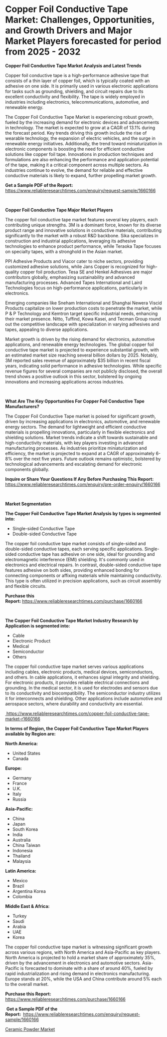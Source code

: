 <p><h1>Copper Foil Conductive Tape Market: Challenges, Opportunities, and Growth Drivers and Major Market Players forecasted for period from 2025 - 2032</h1></p><p><strong>Copper Foil Conductive Tape Market Analysis and Latest Trends</strong></p>
<p><p>Copper foil conductive tape is a high-performance adhesive tape that consists of a thin layer of copper foil, which is typically coated with an adhesive on one side. It is primarily used in various electronic applications for tasks such as grounding, shielding, and circuit repairs due to its excellent conductivity and flexibility. The tape is widely employed in industries including electronics, telecommunications, automotive, and renewable energy.</p><p>The Copper Foil Conductive Tape Market is experiencing robust growth, fueled by the increasing demand for electronic devices and advancements in technology. The market is expected to grow at a CAGR of 13.1% during the forecast period. Key trends driving this growth include the rise of wearable technology, the expansion of electric vehicles, and the surge in renewable energy initiatives. Additionally, the trend toward miniaturization in electronic components is boosting the need for efficient conductive solutions like copper foil tape. Innovations in production techniques and formulations are also enhancing the performance and application potential of the tape, making it a critical component across multiple sectors. As industries continue to evolve, the demand for reliable and effective conductive materials is likely to expand, further propelling market growth.</p></p>
<p><strong>Get a Sample PDF of the Report:&nbsp;</strong> <a href="https://www.reliableresearchtimes.com/enquiry/request-sample/1660166?utm_campaign=2714&utm_medium=2&utm_source=Github&utm_content=ia&utm_term=01042025&utm_id=copper-foil-conductive-tape">https://www.reliableresearchtimes.com/enquiry/request-sample/1660166</a></p>
<p>&nbsp;</p>
<p><strong>Copper Foil Conductive Tape Major Market Players</strong></p>
<p><p>The copper foil conductive tape market features several key players, each contributing unique strengths. 3M is a dominant force, known for its diverse product range and innovative solutions in conductive materials, contributing significantly to the market with a robust R&D backbone. Sika specializes in construction and industrial applications, leveraging its adhesive technologies to enhance product performance, while Teraoka Tape focuses on specialty tapes, with a stronghold in the Asian market.</p><p>PPI Adhesive Products and Viacor cater to niche sectors, providing customized adhesive solutions, while Jans Copper is recognized for high-quality copper foil production. Tesa SE and Henkel Adhesives are major contributors globally, emphasizing sustainability and advanced manufacturing processes. Advanced Tapes International and Laird Technologies focus on high-performance applications, particularly in electronics.</p><p>Emerging companies like Sneham International and Shanghai Newera Viscid Products capitalize on lower production costs to penetrate the market, while P & P Technology and Kemtron target specific industrial needs, enhancing their market presence. Nitto, Tuffind, Kowa Kasei, and Tecman Group round out the competitive landscape with specialization in varying adhesives and tapes, appealing to diverse applications.</p><p>Market growth is driven by the rising demand for electronics, automotive applications, and renewable energy technologies. The global copper foil conductive tape market is projected to experience substantial growth, with an estimated market size reaching several billion dollars by 2025. Notably, 3M reported sales revenue of approximately $35 billion in recent fiscal years, indicating solid performance in adhesive technologies. While specific revenue figures for several companies are not publicly disclosed, the overall trend shows a positive outlook in this sector, bolstered by ongoing innovations and increasing applications across industries.</p></p>
<p>&nbsp;</p>
<p><strong>What Are The Key Opportunities For Copper Foil Conductive Tape Manufacturers?</strong></p>
<p><p>The Copper Foil Conductive Tape market is poised for significant growth, driven by increasing applications in electronics, automotive, and renewable energy sectors. The demand for lightweight and efficient conductive materials is propelling innovations, particularly in flexible electronics and shielding solutions. Market trends indicate a shift towards sustainable and high-conductivity materials, with key players investing in advanced manufacturing processes. As industries prioritize miniaturization and efficiency, the market is projected to expand at a CAGR of approximately 6-8% over the next five years. Future outlook remains optimistic, bolstered by technological advancements and escalating demand for electronic components globally.</p></p>
<p><strong>Inquire or Share Your Questions If Any Before Purchasing This Report:</strong> <a href="https://www.reliableresearchtimes.com/enquiry/pre-order-enquiry/1660166?utm_campaign=2714&utm_medium=2&utm_source=Github&utm_content=ia&utm_term=01042025&utm_id=copper-foil-conductive-tape">https://www.reliableresearchtimes.com/enquiry/pre-order-enquiry/1660166</a></p>
<p>&nbsp;</p>
<p><strong>Market Segmentation</strong></p>
<p><strong>The Copper Foil Conductive Tape Market Analysis by types is segmented into:</strong></p>
<p><ul><li>Single-sided Conductive Tape</li><li>Double-sided Conductive Tape</li></ul></p>
<p><p>The copper foil conductive tape market consists of single-sided and double-sided conductive tapes, each serving specific applications. Single-sided conductive tape has adhesive on one side, ideal for grounding and electromagnetic interference (EMI) shielding. It's commonly used in electronics and electrical repairs. In contrast, double-sided conductive tape features adhesive on both sides, providing enhanced bonding for connecting components or affixing materials while maintaining conductivity. This type is often utilized in precision applications, such as circuit assembly and flexible circuits.</p></p>
<p><strong>Purchase this Report:&nbsp;</strong><a href="https://www.reliableresearchtimes.com/purchase/1660166?utm_campaign=2714&utm_medium=2&utm_source=Github&utm_content=ia&utm_term=01042025&utm_id=copper-foil-conductive-tape">https://www.reliableresearchtimes.com/purchase/1660166</a></p>
<p>&nbsp;</p>
<p><strong>The Copper Foil Conductive Tape Market Industry Research by Application is segmented into:</strong></p>
<p><ul><li>Cable</li><li>Electronic Product</li><li>Medical</li><li>Semiconductor</li><li>Others</li></ul></p>
<p><p>The copper foil conductive tape market serves various applications including cables, electronic products, medical devices, semiconductors, and others. In cable applications, it enhances signal integrity and shielding. For electronic products, it provides reliable electrical connections and grounding. In the medical sector, it is used for electrodes and sensors due to its conductivity and biocompatibility. The semiconductor industry utilizes it for interconnects and shielding. Other applications include automotive and aerospace sectors, where durability and conductivity are essential.</p></p>
<p><a href="https://www.reliableresearchtimes.com/copper-foil-conductive-tape-market-r1660166?utm_campaign=2714&utm_medium=2&utm_source=Github&utm_content=ia&utm_term=01042025&utm_id=copper-foil-conductive-tape">&nbsp;https://www.reliableresearchtimes.com/copper-foil-conductive-tape-market-r1660166</a></p>
<p><strong>In terms of Region, the Copper Foil Conductive Tape Market Players available by Region are:</strong></p>
<p>
    <p> <strong> North America: </strong>
        <ul>
            <li>United States</li>
            <li>Canada</li>
        </ul>
        </p> 
    <p> <strong> Europe: </strong>
        <ul>
            <li>Germany</li>
            <li>France</li>
            <li>U.K.</li>
            <li>Italy</li>
            <li>Russia</li>
        </ul>
        </p> 
    <p> <strong> Asia-Pacific: </strong>
        <ul>
            <li>China</li>
            <li>Japan</li>
            <li>South Korea</li>
            <li>India</li>
            <li>Australia</li>
            <li>China Taiwan</li>
            <li>Indonesia</li>
            <li>Thailand</li>
            <li>Malaysia</li>
        </ul>
        </p> 
    <p> <strong> Latin America: </strong>
        <ul>
            <li>Mexico</li>
            <li>Brazil</li>
            <li>Argentina Korea</li>
            <li>Colombia</li>
        </ul>
        </p> 
    <p> <strong> Middle East & Africa: </strong>
        <ul>
            <li>Turkey</li>
            <li>Saudi</li>
            <li>Arabia</li>
            <li>UAE</li>
            <li>Korea</li>
        </ul>
    </p>
    </p>
<p><p>The copper foil conductive tape market is witnessing significant growth across various regions, with North America and Asia-Pacific as key players. North America is projected to hold a market share of approximately 35%, driven by the advancement in electronics and automotive sectors. Asia-Pacific is forecasted to dominate with a share of around 40%, fueled by rapid industrialization and rising demand in electronics manufacturing. Europe stands at 20%, while the USA and China contribute around 5% each to the overall market.</p></p>
<p><strong>Purchase this Report: </strong><a href="https://www.reliableresearchtimes.com/purchase/1660166?utm_campaign=2714&utm_medium=2&utm_source=Github&utm_content=ia&utm_term=01042025&utm_id=copper-foil-conductive-tape">https://www.reliableresearchtimes.com/purchase/1660166</a></p>
<p>&nbsp;<strong>Get a Sample PDF of the Report:&nbsp;&nbsp;</strong><a href="https://www.reliableresearchtimes.com/enquiry/request-sample/1660166?utm_campaign=2714&utm_medium=2&utm_source=Github&utm_content=ia&utm_term=01042025&utm_id=copper-foil-conductive-tape">https://www.reliableresearchtimes.com/enquiry/request-sample/1660166</a></p>
<p><strong></strong></p>
<p><p><a href="https://github.com/vitrilaoire/Market-Research-Report-List-1/blob/main/ceramic-powder-market.md?utm_campaign=2714&utm_medium=2&utm_source=Github&utm_content=ia&utm_term=01042025&utm_id=copper-foil-conductive-tape">Ceramic Powder Market</a></p></p>